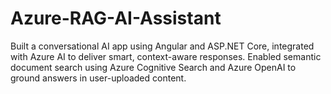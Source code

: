 # Azure-RAG-AI-Assistant
Built a conversational AI app using Angular and ASP.NET Core, integrated with Azure AI to deliver smart, context-aware responses. 
Enabled semantic document search using Azure Cognitive Search and Azure OpenAI to ground answers in user-uploaded content.
